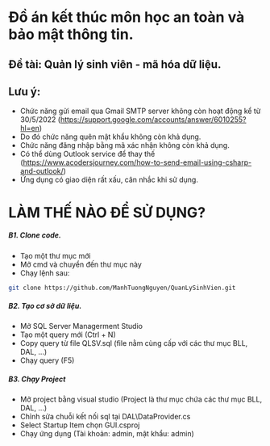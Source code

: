 # Đồ án kết thúc môn học an toàn và bảo mật thông tin.
## Đề tài: Quản lý sinh viên - mã hóa dữ liệu.

## Lưu ý:
- Chức năng gửi email qua Gmail SMTP server không còn hoạt động kể từ 30/5/2022 (https://support.google.com/accounts/answer/6010255?hl=en)
- Do đó chức năng quên mật khẩu không còn khả dụng.
- Chức năng đăng nhập bằng mã xác nhận không còn khả dụng.
- Có thể dùng Outlook service để thay thế (https://www.acodersjourney.com/how-to-send-email-using-csharp-and-outlook/)
- Ứng dụng có giao diện rất xấu, cân nhắc khi sử dụng.

# LÀM THẾ NÀO ĐỂ SỬ DỤNG?
##### B1. Clone code.
- Tạo một thư mục mới
- Mở cmd và chuyển đến thư mục này
- Chạy lệnh sau:
```sh
git clone https://github.com/ManhTuongNguyen/QuanLySinhVien.git
```

##### B2. Tạo cơ sở dữ liệu.
- Mở SQL Server Managerment Studio
- Tạo một query mới (Ctrl + N)
- Copy query từ file QLSV.sql (file nằm cùng cấp với các thư mục BLL, DAL, ...)
- Chạy query (F5)
##### B3. Chạy Project
- Mở project bằng visual studio (Project là thư mục chứa các thư mục BLL, DAL, ...)
- Chỉnh sửa chuỗi kết nối sql tại DAL\DataProvider.cs
- Select Startup Item chọn GUI.csproj
- Chạy ứng dụng (Tài khoản: admin, mật khẩu: admin)
